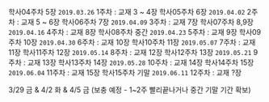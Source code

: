학사04주차 5장   `2019.03.26` 1주차 : 교재 3 ~ 4장
학사05주차 6장   `2019.04.02` 2주차 : 교재 5 ~ 6장
학사06주차 7장   `2019.04.09` 3주차 : 교재 7장
학사07주차 8,9장 `2019.04.16` 4주차 : 교재 8장
학사08주차 중간  `2019.04.23` 5주차 : 교재 9장
학사09주차 10장  `2019.04.30` 6주차 : 교재 10장
학사10주차 11장  `2019.05.07` 7주차 : 교재 11장
학사11주차 12장  `2019.05.14` 8주차 : 교재 12장
학사12주차 13장  `2019.05.21` 9주차 : 교재 13장
학사13주차 14장  `2019.05.28` 10주차 : 교재 14장
학사14주차 15장  `2019.06.04` 11주차 : 교재 15장
학사15주차 기말  `2019.06.11` 12주차 : 교재 ?장

3/29 금 & 4/2 화 & 4/5 금 (보충 예정 - 1~2주 빨리끝나거나 중간 기말 기간 확보)
